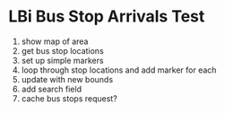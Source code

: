 # LBi Bus Stop Arrivals Test

1. show map of area
2. get bus stop locations
3. set up simple markers
4. loop through stop locations and add marker for each
5. update with new bounds
6. add search field
7. cache bus stops request?
